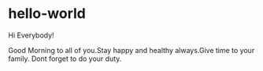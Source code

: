 # hello-world
Hi Everybody!

Good Morning to all of you.Stay happy and healthy always.Give time to your family.
Dont forget to do your duty.
